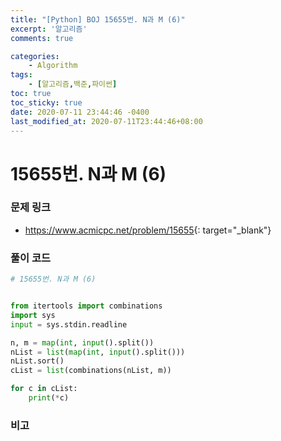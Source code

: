 ```yaml
---
title: "[Python] BOJ 15655번. N과 M (6)"
excerpt: '알고리즘'
comments: true

categories:
    - Algorithm
tags:
    - [알고리즘,백준,파이썬]
toc: true
toc_sticky: true
date: 2020-07-11 23:44:46 -0400
last_modified_at: 2020-07-11T23:44:46+08:00
---
```


# 15655번. N과 M (6)

### 문제 링크
- <https://www.acmicpc.net/problem/15655>{: target="\_blank"}

### 풀이 코드

```python
# 15655번. N과 M (6)


from itertools import combinations
import sys
input = sys.stdin.readline

n, m = map(int, input().split())
nList = list(map(int, input().split()))
nList.sort()
cList = list(combinations(nList, m))

for c in cList:
    print(*c)
```

### 비고